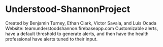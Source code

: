 # Understood-ShannonProject  
Created by Benjamin Turney, Ethan Clark, Victor Savala, and Luis Ocada  
Website: teamunderstoodshannon.firebaseapp.com 
Customizable alerts, have a default threshold to generate alerts, and then have the health
professional have alerts tuned to their input.
